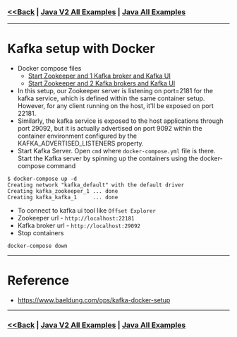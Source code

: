 ### [<<Back](../README.md) | [Java V2 All Examples](https://github.com/avinashbabudonthu/java/blob/master/java-v2/README.md) | [Java All Examples](https://github.com/avinashbabudonthu/java/blob/master/README.md)
------
# Kafka setup with Docker
* Docker compose files
	* [Start Zookeeper and 1 Kafka broker and Kafka UI](../../docker-compose/files/docker-compose-1-broker.yml)
	* [Start Zookeeper and 2 Kafka brokers and Kafka UI](../../docker-compose/files/docker-compose-2-brokers.yml)
* In this setup, our Zookeeper server is listening on port=2181 for the kafka service, which is defined within the same container setup. However, for any client running on the host, it'll be exposed on port 22181.
* Similarly, the kafka service is exposed to the host applications through port 29092, but it is actually advertised on port 9092 within the container environment configured by the KAFKA_ADVERTISED_LISTENERS property.
* Start Kafka Server. Open `cmd` where `docker-compose.yml` file is there. Start the Kafka server by spinning up the containers using the docker-compose command
```
$ docker-compose up -d
Creating network "kafka_default" with the default driver
Creating kafka_zookeeper_1 ... done
Creating kafka_kafka_1     ... done
```
* To connect to kafka ui tool like `Offset Explorer`
* Zookeeper url - `http://localhost:22181`
* Kafka broker url - `http://localhost:29092`
* Stop containers
```
docker-compose down
```
------
# Reference
* https://www.baeldung.com/ops/kafka-docker-setup
------
### [<<Back](../README.md) | [Java V2 All Examples](https://github.com/avinashbabudonthu/java/blob/master/java-v2/README.md) | [Java All Examples](https://github.com/avinashbabudonthu/java/blob/master/README.md)
